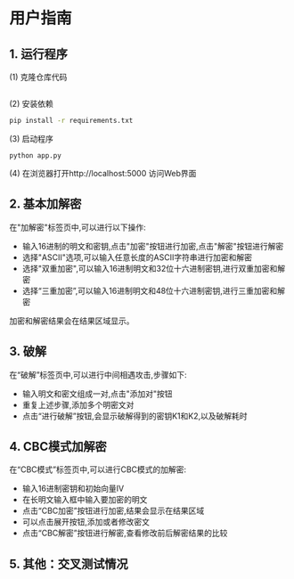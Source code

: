 # 用户指南

## 1. 运行程序
  (1) 克隆仓库代码

  ```
  
  ```

  (2) 安装依赖

  ```bash
  pip install -r requirements.txt
  ```

  (3) 启动程序

  ```
  python app.py
  ```

  (4) 在浏览器打开http://localhost:5000 访问Web界面

## 2. 基本加解密

在"加解密"标签页中,可以进行以下操作:

- 输入16进制的明文和密钥,点击"加密"按钮进行加密,点击"解密"按钮进行解密
- 选择"ASCII"选项,可以输入任意长度的ASCII字符串进行加密和解密
- 选择"双重加密",可以输入16进制明文和32位十六进制密钥,进行双重加密和解密
- 选择“三重加密”,可以输入16进制明文和48位十六进制密钥,进行三重加密和解密

加密和解密结果会在结果区域显示。

## 3. 破解

在“破解”标签页中,可以进行中间相遇攻击,步骤如下:

- 输入明文和密文组成一对,点击"添加对"按钮
- 重复上述步骤,添加多个明密文对
- 点击“进行破解”按钮,会显示破解得到的密钥K1和K2,以及破解耗时

## 4. CBC模式加解密

在“CBC模式”标签页中,可以进行CBC模式的加解密:

- 输入16进制密钥和初始向量IV
- 在长明文输入框中输入要加密的明文
- 点击“CBC加密”按钮进行加密,结果会显示在结果区域
- 可以点击展开按钮,添加或者修改密文
- 点击“CBC解密”按钮进行解密,查看修改前后解密结果的比较

## 5. 其他：交叉测试情况

